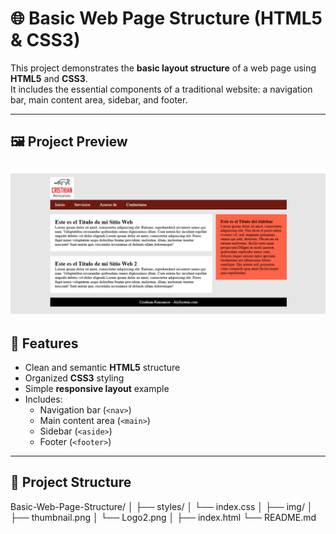 # 🌐 Basic Web Page Structure (HTML5 & CSS3)

This project demonstrates the **basic layout structure** of a web page using **HTML5** and **CSS3**.  
It includes the essential components of a traditional website: a navigation bar, main content area, sidebar, and footer.

---
## 🖼️ Project Preview

![Thumbnail of the web page](img/thumbnail.png)
---

## 🧱 Features
- Clean and semantic **HTML5** structure
- Organized **CSS3** styling
- Simple **responsive layout** example
- Includes:
  - Navigation bar (`<nav>`)
  - Main content area (`<main>`)
  - Sidebar (`<aside>`)
  - Footer (`<footer>`)

---

## 📂 Project Structure

Basic-Web-Page-Structure/
│
├── styles/
│ └── index.css
│
├── img/
│ ├── thumbnail.png
│ └── Logo2.png
│
├── index.html
└── README.md

